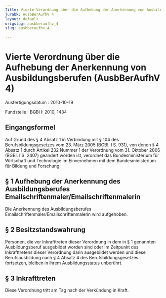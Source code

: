 ```yaml
---
Title: Vierte Verordnung über die Aufhebung der Anerkennung von Ausbildungsberufen
jurabk: AusbBerAufhV 4
layout: default
origslug: ausbberaufhv_4
slug: ausbberaufhv_4

---
```


# Vierte Verordnung über die Aufhebung der Anerkennung von Ausbildungsberufen (AusbBerAufhV 4)

Ausfertigungsdatum
:   2010-10-19

Fundstelle
:   BGBl I: 2010, 1434


## Eingangsformel

Auf Grund des § 4 Absatz 1 in Verbindung mit § 104 des Berufsbildungsgesetzes vom 23. März 2005 (BGBl. I S. 931), von denen § 4 Absatz 1 durch Artikel 232 Nummer 1 der Verordnung vom 31. Oktober 2006 (BGBl. I S. 2407) geändert worden ist, verordnet das Bundesministerium für Wirtschaft und Technologie im Einvernehmen mit dem Bundesministerium für Bildung und Forschung:


## § 1 Aufhebung der Anerkennung des Ausbildungsberufes Emailschriftenmaler/Emailschriftenmalerin

Die Anerkennung des Ausbildungsberufes Emailschriftenmaler/Emailschriftenmalerin wird aufgehoben.


## § 2 Besitzstandswahrung

Personen, die vor Inkrafttreten dieser Verordnung in dem in § 1 genannten Ausbildungsberuf ausgebildet worden sind oder im Zeitpunkt des Inkrafttretens dieser Verordnung darin ausgebildet werden und diese Berufsausbildung nach § 4 Absatz 4 des Berufsbildungsgesetzes fortsetzen, bleiben in ihrem Ausbildungsstatus unberührt.


## § 3 Inkrafttreten

Diese Verordnung tritt am Tag nach der Verkündung in Kraft.

